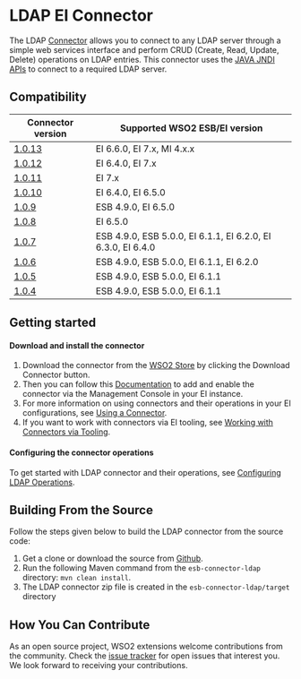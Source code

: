 # LDAP EI Connector

The LDAP [Connector](https://docs.wso2.com/display/EI650/Working+with+Connectors) allows you to connect to any LDAP server through a simple web services interface and perform CRUD (Create, Read, Update, Delete) operations on LDAP entries. This connector uses the [JAVA JNDI APIs](https://directory.apache.org/api/user-guide.html) to connect to a required LDAP server.

## Compatibility

| Connector version  | Supported WSO2 ESB/EI version |
| ------------- | ------------- |
| [1.0.13](https://github.com/wso2-extensions/esb-connector-ldap/releases/tag/v1.0.13) | EI 6.6.0, EI 7.x, MI 4.x.x                                   |
| [1.0.12](https://github.com/wso2-extensions/esb-connector-ldap/tree/org.wso2.carbon.connector.ldap-1.0.12) | EI 6.4.0, EI 7.x    |
| [1.0.11](https://github.com/wso2-extensions/esb-connector-ldap/tree/org.wso2.carbon.connector.ldap-1.0.11) | EI 7.x    |
| [1.0.10](https://github.com/wso2-extensions/esb-connector-ldap/tree/org.wso2.carbon.connector.ldap-1.0.10) | EI 6.4.0, EI 6.5.0    |
| [1.0.9](https://github.com/wso2-extensions/esb-connector-ldap/tree/org.wso2.carbon.connector.ldap-1.0.9) | ESB 4.9.0, EI 6.5.0    |
| [1.0.8](https://github.com/wso2-extensions/esb-connector-ldap/tree/org.wso2.carbon.connector.ldap-1.0.8) | EI 6.5.0    |
| [1.0.7](https://github.com/wso2-extensions/esb-connector-ldap/tree/org.wso2.carbon.connector.ldap-1.0.7) | ESB 4.9.0, ESB 5.0.0, EI 6.1.1, EI 6.2.0, EI 6.3.0, EI 6.4.0    |
| [1.0.6](https://github.com/wso2-extensions/esb-connector-ldap/tree/org.wso2.carbon.connector.ldap-1.0.6) | ESB 4.9.0, ESB 5.0.0, EI 6.1.1, EI 6.2.0    |
| [1.0.5](https://github.com/wso2-extensions/esb-connector-ldap/tree/org.wso2.carbon.connector.ldap-1.0.5) | ESB 4.9.0, ESB 5.0.0, EI 6.1.1    |
| [1.0.4](https://github.com/wso2-extensions/esb-connector-ldap/tree/org.wso2.carbon.connector.ldap-1.0.4) | ESB 4.9.0, ESB 5.0.0, EI 6.1.1    |

## Getting started

#### Download and install the connector

1. Download the connector from the [WSO2 Store](https://store.wso2.com/store/assets/esbconnector/details/4ecf8dde-60f3-4e91-ba22-5f49a4e302f4) by clicking the Download Connector button.
2. Then you can follow this [Documentation](https://docs.wso2.com/display/EI650/Working+with+Connectors+via+the+Management+Console) to add and enable the connector via the Management Console in your EI instance.
3. For more information on using connectors and their operations in your EI configurations, see [Using a Connector](https://docs.wso2.com/display/EI650/Using+a+Connector).
4. If you want to work with connectors via EI tooling, see [Working with Connectors via Tooling](https://docs.wso2.com/display/EI650/Working+with+Connectors+via+Tooling).

#### Configuring the connector operations

To get started with LDAP connector and their operations, see [Configuring LDAP Operations](docs/config.md).

## Building From the Source

Follow the steps given below to build the LDAP connector from the source code:

1. Get a clone or download the source from [Github](https://github.com/wso2-extensions/esb-connector-ldap).
2. Run the following Maven command from the `esb-connector-ldap` directory: `mvn clean install`.
3. The LDAP connector zip file is created in the `esb-connector-ldap/target` directory

## How You Can Contribute

As an open source project, WSO2 extensions welcome contributions from the community.
Check the [issue tracker](https://github.com/wso2-extensions/esb-connector-ldap/issues) for open issues that interest you. We look forward to receiving your contributions.
